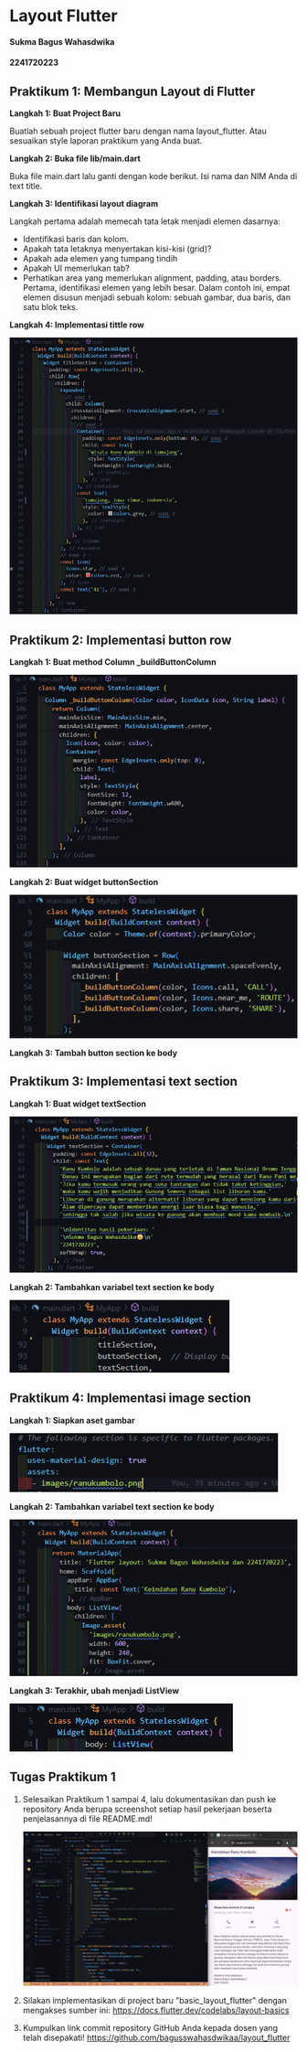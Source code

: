 # **Layout Flutter**

#### Sukma Bagus Wahasdwika
#### 2241720223

## **Praktikum 1: Membangun Layout di Flutter**

**Langkah 1: Buat Project Baru**

Buatlah sebuah project flutter baru dengan nama layout_flutter. Atau sesuaikan style laporan praktikum yang Anda buat.

**Langkah 2: Buka file lib/main.dart**

Buka file main.dart lalu ganti dengan kode berikut. Isi nama dan NIM Anda di text title.

**Langkah 3: Identifikasi layout diagram**

Langkah pertama adalah memecah tata letak menjadi elemen dasarnya:

   * Identifikasi baris dan kolom.
   * Apakah tata letaknya menyertakan kisi-kisi (grid)?
   * Apakah ada elemen yang tumpang tindih
   * Apakah UI memerlukan tab?
   * Perhatikan area yang memerlukan alignment, padding, atau borders.
Pertama, identifikasi elemen yang lebih besar. Dalam contoh ini, empat elemen disusun menjadi sebuah kolom: sebuah gambar, dua baris, dan satu blok teks.

**Langkah 4: Implementasi tittle row**

![alt text](image-1.png)

## **Praktikum 2: Implementasi button row**

**Langkah 1: Buat method Column _buildButtonColumn**

![alt text](image-2.png)

**Langkah 2:  Buat widget buttonSection**

![alt text](image-3.png)

**Langkah 3:  Tambah button section ke body**

## **Praktikum 3: Implementasi text section**

**Langkah 1: Buat widget textSection**

![alt text](image-4.png)

**Langkah 2: Tambahkan variabel text section ke body**

![alt text](image-5.png)

## **Praktikum 4: Implementasi image section**

**Langkah 1: Siapkan aset gambar**

![alt text](image-6.png)

**Langkah 2: Tambahkan variabel text section ke body**

![alt text](image-7.png)

**Langkah 3: Terakhir, ubah menjadi ListView**

![alt text](image-8.png)

## **Tugas Praktikum 1**

1. Selesaikan Praktikum 1 sampai 4, lalu dokumentasikan dan push ke repository Anda berupa screenshot setiap hasil pekerjaan beserta penjelasannya di file README.md!

   ![alt text](image.png)
   
2. Silakan implementasikan di project baru "basic_layout_flutter" dengan mengakses sumber ini: https://docs.flutter.dev/codelabs/layout-basics
3. Kumpulkan link commit repository GitHub Anda kepada dosen yang telah disepakati!
   https://github.com/bagusswahasdwikaa/layout_flutter 
